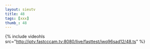 ```yaml
--- 
layout: sieutv
title: 48
tags: [xxx]
thumb_: 48
---
```

{% include videohls src="http://iptv.fastcccam.tv:8080/live/fasttest/iwq96sad12/48.ts" %} 

